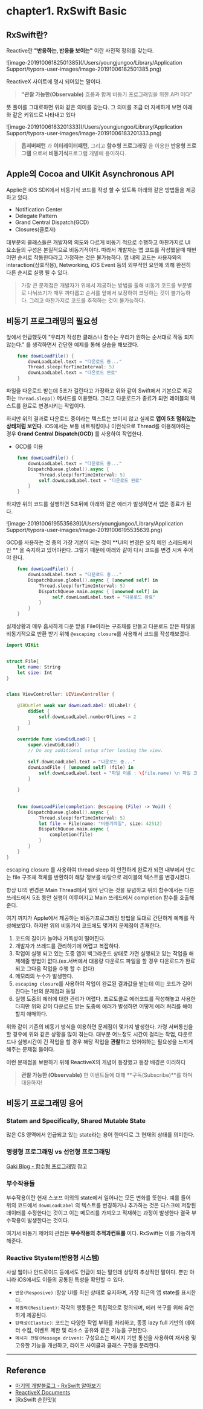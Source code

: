 # chapter1. RxSwift Basic



## RxSwift란?

Reactive란 **"반응하는, 반응을 보이는"** 이란 사전적 정의를 갖는다. 

![image-20191006182501385](/Users/youngjungoo/Library/Application Support/typora-user-images/image-20191006182501385.png)

ReactiveX 사이트에 명시 되어있는 말이다. 

> **"관찰 가능한(Observable)** 흐름과 함께 비동기 프로그래밍을 위한 API 이다"

뜻 풀이를 그대로하면 위와 같은 의미를 갖는다. 그 의미를 조금 더 자세하게 보면 아래와 같은 키워드로 나타내고 있다

![image-20191006183201333](/Users/youngjungoo/Library/Application Support/typora-user-images/image-20191006183201333.png)

> **옵저버패턴** 과 **이터레이터패턴**, 그리고 **함수형 프로그래밍** 을 이용한 **반응형 프로그램** 으로써 **비동기식**프로그램 개발에 용이하다.

## Apple의 Cocoa and UIKit Asynchronous API

Applie은 iOS SDK에서 비동기식 코드를 작성 할 수 있도록 아래와 같은 방법들을 제공하고 있다.

- Notification Center
- Delegate Pattern
- Grand Central Dispatch(GCD)
- Closures(클로저)

대부분의 클래스들은 개발자의 의도와 다르게 비동기 적으로 수행하고 마찬가지로 UI 요소들의 구성은 본질적으로 비동기적이다. 따라서 개발자는 앱 코드를 작성했을때 매번 어떤 순서로 작동한다라고 가정하는 것은 불가능하다. 앱 내의 코드는 사용자와의 interaction(상호작용), Networking, iOS Event 등의 외부적인 요인에 의해 완전히 다른 순서로 실행 될 수 있다.

> 가장 큰 문제점은 개발자가 위에서 제공하는 방법을 톨해 비동기 코드를 부분별로 나눠쓰기가 매우 까다롭고 순서를 앞에서 보장하여 코딩하는 것이 불가능하다. 그리고 마찬가지로 코드를 추적하는 것이 불가능하다.  



## 비동기 프로그래밍의 필요성  



앞에서 언급했듯이 "우리가 작성한 클래스나 함수는 우리가 원하는 순서대로 작동 되지않는다." 를 생각하면서 간단한 예제를 통해 실습을 해보겠다.  

```swift
    func downLoadFile() {
        downLoadLabel.text = "다운로드 중..."
        Thread.sleep(forTimeInterval: 5)
        downLoadLabel.text = "다운로드 완료"
    }
```

파일을 다운로드 받는데 5초가 걸린다고 가정하고 위와 같이 Swift에서 기본으로 제공하는 `Thread.slepp()` 메서드를 이용했다. 그리고 다운로드가 종료가 되면 레이블의 텍스트를 완료로 변경시키는 작업이다.

하지만 위의 결과로 다운로드 중이라는 텍스트는 보이지 않고 실제로 **앱이 5초 멈춰있는 상태처럼 보인다**. iOS에서는 보통 네트워킹이나 이런식으로 Thread를 이용해야하는 경우 **Grand Central Dispatch(GCD)** 를 사용하여 작업한다.

- GCD를 이용

```swift
    func downLoadFile() {
        downLoadLabel.text = "다운로드 중..."
        DispatchQueue.global().async {
            Thread.sleep(forTimeInterval: 5)
            self.downLoadLabel.text = "다운로드 완료"
        }
    }
```

하지만 위의 코드를 실행하면 5초뒤에 아래와 같은 에러가 발생하면서 앱은 종료가 된다.

![image-20191006195535639](/Users/youngjungoo/Library/Application Support/typora-user-images/image-20191006195535639.png)

GCD를 사용하는 것 중의 가장 기본이 되는 것이 **UI의 변경은 오직 메인 스레드에서만 ** 을 숙지하고 있어야한다. 그렇기 때문에 아래와 같이 다시 코드를 변경 시켜 주어야 한다.

```swift
    func downLoadFile() {
        downLoadLabel.text = "다운로드 중..."
        DispatchQueue.global().async { [unowned self] in
            Thread.sleep(forTimeInterval: 5)
            DispatchQueue.main.async { [unowned self] in
                 self.downLoadLabel.text = "다운로드 완료"
            }
        }
    }
```

실제상황과 매우 흡사하게 다운 받을 File이라는 구조체를 만들고 다운로드 받은 파일을 비동기적으로 반환 받기 위해 `@escaping closure`를 사용해서 코드를 작성해보겠다.

```swift
import UIKit


struct File{
    let name: String
    let size: Int
}


class ViewController: UIViewController {
    
    @IBOutlet weak var downLoadLabel: UILabel! {
        didSet {
            self.downLoadLabel.numberOfLines = 2
        }
    }
    
    override func viewDidLoad() {
        super.viewDidLoad()
        // Do any additional setup after loading the view.
        
        self.downLoadLabel.text = "다운로드 중..."
        downLoadFile { [unowned self] (file) in
            self.downLoadLabel.text = "파일 이름 : \(file.name) \n 파일 크기: \(file.size) Bytes"
        }
        
    }
    
    
    func downLoadFile(completion: @escaping (File) -> Void) {
        DispatchQueue.global().async {
            Thread.sleep(forTimeInterval: 5)
            let file = File(name: "비동기파일", size: 42512)
            DispatchQueue.main.async {
                completion(file)
            }
        }
    }   
}
```

escaping closure 를 사용하여 thread sleep 이 안전하게 완료가 되면 내부에서 만ㄷ는 file 구조체 객체를 반환하여 해당 정보를 바탕으로 레이블의 텍스트를 변경시켰다.

항상 UI의 변경은 Main Thread에서 일어 난다는 것을 유념하고 위의 함수에서는 다른 쓰레드에서 5초 동안 실행이 이루어지고 Main 쓰레드에서 completion 함수를 호출해준다.



여기 까지가 Apple에서 제공하는 비동기프로그래밍 방법을 토대로 간단하게 예제를 작성해보았다. 하지만 위의 비동기식 코드에도 몇가지 문제점이 존재한다.

1. 코드의 길이가 늘어나 가독성이 떨어진다.
2. 개발자가 쓰레드를 관리하기에 어렵고 복잡하다.
3. 작업이 실행 되고 있는 도중 앱이 백그라운드 상태로 가면 실행되고 있는 작업을 해제해줄 방법이 없다.(ex.서버에서 대용량 다운로드 파일을 할 경우 다운로드가 완료되고 그다음 작업을 수행 할 수 없다)
4. 메모리의 누수가 발생한다.
5. `escaping closure`를 사용하여 작업이 완료된 결과값을 받는데 이는 코드가 길어진다는 1번의 문제점과 동일
6. 실행 도중의 에러에 대한 관리가 어렵다. 프로토콜로 에러코드를 작성해놓고 사용한다지만 위와 같이 다운로드 받는 도중에 에러가 발생하면 어떻게 에러 처리를 해야할지 애매하다.

위와 같이 기존의 비동기 방식을 이용하면 문제점이 몇가지 발생한다. 가령 서버통신을 할 경우에 위와 같은 상황을 많이 겪는다. 대부분 어느정도 시간이 걸리는 작업, 다운로드나 실행시간이 긴 작업을 할 경우 해당 작업을 **관찰**하고 있어야하는 필요성을 느끼게 해주는 문제점 들이다.



이런 문제점을 보완하기 위해 ReactiveX의 개념이 등장했고 등장 배경은 이러하다

> **관찰 가능한 (Observable)** 한 이벤트들에 대해 **구독(Subscribe)**를 하며 대응하자!
>
> 

## 비동기 프로그래밍 용어  



### Statem and Specifically, Shared Mutable State

많은 CS 영역에서 언급되고 있는 state라는 용어 한마디로 그 현재의 상태를 의미한다. 



### 명령형 프로그래밍 vs 선언형 프로그래밍

[Gaki Blog - 함수형 프로그래밍](https://gaki2745.github.io/FunctionalProgramming) 참고



### 부수작용들

부수작용이란 현재 스코프 이외의 state에서 일어나는 모든 변화를 뜻한다. 예를 들어 위의 코드에서 `downLoadLabel` 의 텍스트를 변경하거나 추가하는 것은 디스크에 저장된 데이터를 수정한다는 것이고 이는 메모리를 가져오고 적재하는 과정이 발생한다  결국 부수작용이 발생한다는 것이다.

여기서 비동기 제어의 관점은 **부수작용의 추적과컨트롤** 이다. RxSwift는 이를 가능하게 해준다.



### Reactive Stystem(반응형 시스템)

사실 웹이나 안드로이드 등에서도 언급이 되는 말인데 상당히 추상적인 말이다. 뿐만 아니라 iOS에서도 이들의 공통된 특성을 확인할 수 있다.

- `반응(Resposive)` :항상 UI를 최신 상태로 유지하며, 가장 최근의 앱 state를 표시한다.
- `복원력(Resilient)`: 각각의 행동들은 독립적으로 정의되며, 에러 복구를 위해 유연하게 제공된다.
- `탄력성(Elastic)`: 코드는 다양한 작업 부하를 처리하고, 종종 lazy full 기반의 데이터 수집, 이벤트 제한 및 리소스 공유와 같은 기능을 구현한다.
- `메시지 전달(Message driven)`: 구성요소는 메시지 기반 통신을 사용하여 재사용 및 고유한 기능을 개선하고, 라이프 사이클과 클래스 구현을 분리한다.



<hr>

## Reference 

- [마기의 개발블로그 - RxSwift 알아보기](https://magi82.github.io/ios-rxswift-01/?source=post_page-----4b5187d07a33----------------------)
- [ReactiveX Documents](http://reactivex.io/intro.html)
- [RxSwift 순한맛](
